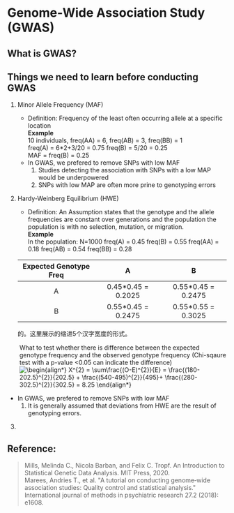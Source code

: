 # Genome-Wide Association Study (GWAS)

## What is GWAS?

## Things we need to learn before conducting GWAS  

1. Minor Allele Frequency (MAF)    
   * Definition: Frequency of the least often occurring allele at a specific location   
   **Example**   
   10 individuals, freq(AA) = 6, freq(AB) = 3, freq(BB) = 1   
   freq(A) = 6*2+3/20 = 0.75 freq(B) = 5/20 = 0.25   
   MAF = freq(B) = 0.25  
   * In GWAS, we prefered to remove SNPs with low MAF
     1. Studies detecting the association with SNPs with a low MAP would be underpowered
     2. SNPs with low MAP are often more prine to genotyping errors  
   
2. Hardy-Weinberg Equilibrium (HWE)  
   * Definition: An Assumption states that the genotype and the allele frequencies are constant over generations and the population the population is with no selection, mutation, or migration.    
   **Example**  
   In the population: 
   N=1000 freq(A) = 0.45 freq(B) = 0.55 freq(AA) = 0.18 freq(AB) = 0.54 freq(BB) = 0.28
   
   | Expected Genotype Freq |A                   | B                 |
   |:----------------------:|:------------------:| :----------------:|
   | A                      | 0.45*0.45 = 0.2025 | 0.55*0.45 = 0.2475|
   | B                      | 0.55*0.45 = 0.2475 | 0.55*0.55 = 0.3025|         
   的。这里展示的缩进5个汉字宽度的形式。

<p style="padding-left:2em;">
What to test whether there is difference between the expected genotype frequency and the observed genotype frequency (Chi-sqaure test with a p-value <0.05 can indicate the difference)   
    <img src="https://latex.codecogs.com/gif.latex?\begin{align*}&space;X^{2}&space;=&space;\sum\frac{(O-E)^{2}}{E}&space;=&space;\frac{(180-202.5)^{2}}{202.5}&space;&plus;&space;\frac{(540-495)^{2}}{495}&plus;&space;\frac{(280-302.5)^{2}}{302.5}&space;=&space;8.25&space;\end{align*}" title="\begin{align*} X^{2} = \sum\frac{(O-E)^{2}}{E} = \frac{(180-202.5)^{2}}{202.5} + \frac{(540-495)^{2}}{495}+ \frac{(280-302.5)^{2}}{302.5} = 8.25 \end{align*}" />
</p>
    
   
   * In GWAS, we prefered to remove SNPs with low MAF  
     1. It is generally assumed that deviations from HWE are the result of genotyping errors.
3. 

## Reference:  
> Mills, Melinda C., Nicola Barban, and Felix C. Tropf. An Introduction to Statistical Genetic Data Analysis. MIT Press, 2020.  
Marees, Andries T., et al. "A tutorial on conducting genome‐wide association studies: Quality control and statistical analysis." International journal of methods in psychiatric research 27.2 (2018): e1608.
       
